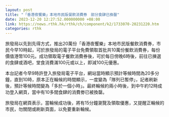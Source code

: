 ```yaml
---
layout: post
title: "「香港夜饗樂」本地市民版餐飲消費券　部分食肆已換罄"
date: 2023-12-20 12:27:52.000000000 +08:00
link: https://news.rthk.hk/rthk/ch/component/k2/1733070-20231220.htm
categories: rthk
---
```


旅發局以先到先得方式，推出20萬份「香港夜饗樂」本地市民版餐飲消費券，市民今早10時起，可於旅發局的電子平台免費領取首批共10萬份餐飲消費券，每份價值港幣100元。成功領取電子餐飲消費券後，可於每日傍晚6時後，前往已揀選的食肆或酒吧，堂食消費滿100元或以上，即減100元優惠。

本台記者今早9時許登入旅發局電子平台，網站當時顯示預計等候時間為20多分鐘，直到10時，原本正在輪候的時間顯示，一度變為「隊列已暫停」，記者刷新後，預計等候時間變為「多於一個小時」。最終輪候約兩小時後，到中午約12時成功登入網頁，當中有10多間食肆的消費劵已被換罄。

旅發局在網頁表示，當輪候成功後，將有15分鐘瀏覽及領取優惠，又提醒正輪候的市民，勿關閉或刷新頁面，以免要重新輪候。
